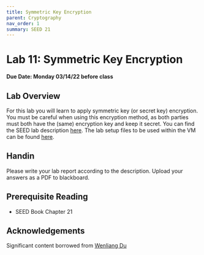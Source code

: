 ```yaml
---
title: Symmetric Key Encryption
parent: Cryptography
nav_order: 1
summary: SEED 21
---
```


# Lab 11: Symmetric Key Encryption

**Due Date: Monday 03/14/22 before class**

## Lab Overview

For this lab you will learn to apply symmetric key (or secret key) encryption. You must be careful when using this encryption method, as both parties must both have the (same) encryption key and keep it secret.
You can find the SEED lab description [here](https://seedsecuritylabs.org/Labs_20.04/Files/Crypto_Encryption/Crypto_Encryption.pdf).
The
lab setup files to be used within the VM can be found [here](https://seedsecuritylabs.org/Labs_20.04/Files/Crypto_Encryption/Labsetup.zip).


## Handin
Please write your lab report according to the description. Upload your answers as a PDF to blackboard. 

## Prerequisite Reading
- SEED Book Chapter 21

## Acknowledgements 
Significant content borrowed from [Wenliang Du](https://web.ecs.syr.edu/~wedu/)
